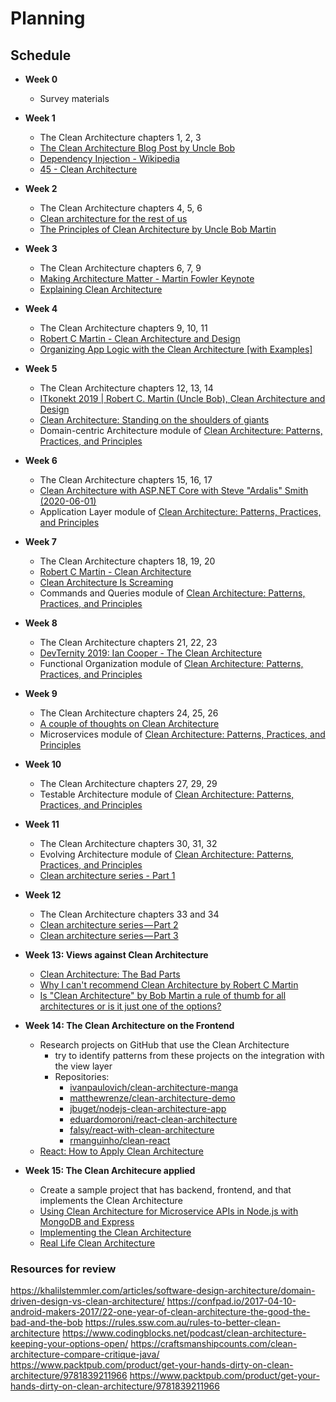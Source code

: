 # Planning

## Schedule

- **Week 0**
  - Survey materials
- **Week 1**
  - The Clean Architecture chapters 1, 2, 3
  - [The Clean Architecture Blog Post by Uncle Bob](https://blog.cleancoder.com/uncle-bob/2012/08/13/the-clean-architecture.html)
  - [Dependency Injection - Wikipedia](https://en.wikipedia.org/wiki/Dependency_inversion_principle)
  - [45 - Clean Architecture](https://www.youtube.com/watch?v=ONj4zvLtmpA)
- **Week 2**
  - The Clean Architecture chapters 4, 5, 6
  - [Clean architecture for the rest of us](https://pusher.com/tutorials/clean-architecture-introduction)
  - [The Principles of Clean Architecture by Uncle Bob Martin](https://www.youtube.com/watch?v=o_TH-Y78tt4)
- **Week 3**
  - The Clean Architecture chapters 6, 7, 9
  - [Making Architecture Matter - Martin Fowler Keynote](https://www.youtube.com/watch?v=DngAZyWMGR0)
  - [Explaining Clean Architecture](https://www.oncehub.com/blog/explaining-clean-architecture/)
- **Week 4**
  - The Clean Architecture chapters 9, 10, 11
  - [Robert C Martin - Clean Architecture and Design](https://www.youtube.com/watch?v=Nsjsiz2A9mg)
  - [Organizing App Logic with the Clean Architecture [with Examples]](https://khalilstemmler.com/articles/software-design-architecture/organizing-app-logic/)
- **Week 5**
  - The Clean Architecture chapters 12, 13, 14
  - [ITkonekt 2019 | Robert C. Martin (Uncle Bob), Clean Architecture and Design](https://www.youtube.com/watch?v=2dKZ-dWaCiU)
  - [Clean Architecture: Standing on the shoulders of giants](https://herbertograca.com/2017/09/28/clean-architecture-standing-on-the-shoulders-of-giants/)
  - Domain-centric Architecture module of [Clean Architecture: Patterns, Practices, and Principles](https://www.pluralsight.com/courses/clean-architecture-patterns-practices-principles)
- **Week 6**
  - The Clean Architecture chapters 15, 16, 17
  - [Clean Architecture with ASP.NET Core with Steve "Ardalis" Smith (2020-06-01)](https://www.youtube.com/watch?v=joNTQy-KXiU)
  - Application Layer module of [Clean Architecture: Patterns, Practices, and Principles](https://www.pluralsight.com/courses/clean-architecture-patterns-practices-principles)
- **Week 7**
  - The Clean Architecture chapters 18, 19, 20
  - [Robert C Martin - Clean Architecture](https://www.youtube.com/watch?v=Nltqi7ODZTM)
  - [Clean Architecture Is Screaming](https://dzone.com/articles/clean-architecture-is-screaming)
  - Commands and Queries module of [Clean Architecture: Patterns, Practices, and Principles](https://www.pluralsight.com/courses/clean-architecture-patterns-practices-principles)
- **Week 8**
  - The Clean Architecture chapters 21, 22, 23
  - [DevTernity 2019: Ian Cooper - The Clean Architecture](https://www.youtube.com/watch?v=SxJPQ5qXisw)
  - Functional Organization module of [Clean Architecture: Patterns, Practices, and Principles](https://www.pluralsight.com/courses/clean-architecture-patterns-practices-principles)
- **Week 9**
  - The Clean Architecture chapters 24, 25, 26
  - [A couple of thoughts on Clean Architecture](https://blog.sourced-bvba.be/article/2017/02/14/thoughts-on-clean-architecture/)
  - Microservices module of [Clean Architecture: Patterns, Practices, and Principles](https://www.pluralsight.com/courses/clean-architecture-patterns-practices-principles)
- **Week 10**
  - The Clean Architecture chapters 27, 29, 29
  - Testable Architecture module of [Clean Architecture: Patterns, Practices, and Principles](https://www.pluralsight.com/courses/clean-architecture-patterns-practices-principles)
- **Week 11**
  - The Clean Architecture chapters 30, 31, 32
  - Evolving Architecture module of [Clean Architecture: Patterns, Practices, and Principles](https://www.pluralsight.com/courses/clean-architecture-patterns-practices-principles)
  - [Clean architecture series - Part 1](https://dev.to/pereiren/clean-architecture-series-part-1-m64)
- **Week 12**
  - The Clean Architecture chapters 33 and 34
  - [Clean architecture series — Part 2](https://dev.to/pereiren/clean-architecture-series-part-2-49db)
  - [Clean architecture series — Part 3](https://dev.to/pereiren/clean-architecture-series-part-3-2795)
- **Week 13: Views against Clean Architecture**
  - [Clean Architecture: The Bad Parts](https://www.jamesmichaelhickey.com/clean-architecture/)
  - [Why I can't recommend Clean Architecture by Robert C Martin](https://dev.to/bosepchuk/why-i-cant-recommend-clean-architecture-by-robert-c-martin-ofd)
  - [Is "Clean Architecture" by Bob Martin a rule of thumb for all architectures or is it just one of the options?](https://softwareengineering.stackexchange.com/questions/371966/is-clean-architecture-by-bob-martin-a-rule-of-thumb-for-all-architectures-or-i)
- **Week 14: The Clean Architecture on the Frontend**
  - Research projects on GitHub that use the Clean Architecture
    - try to identify patterns from these projects on the integration with the view layer
    - Repositories:
      - [ivanpaulovich/clean-architecture-manga](https://github.com/ivanpaulovich/clean-architecture-manga)
      - [matthewrenze/clean-architecture-demo](https://github.com/matthewrenze/clean-architecture-demo)
      - [jbuget/nodejs-clean-architecture-app](https://github.com/jbuget/nodejs-clean-architecture-app)
      - [eduardomoroni/react-clean-architecture](https://github.com/eduardomoroni/react-clean-architecture)
      - [falsy/react-with-clean-architecture](https://github.com/falsy/react-with-clean-architecture)
      - [rmanguinho/clean-react](https://github.com/rmanguinho/clean-react)
  - [React: How to Apply Clean Architecture](https://www.youtube.com/watch?v=qOH2X5hciiA)
  
- **Week 15: The Clean Architecure applied**
  - Create a sample project that has backend, frontend, and that implements the Clean Architecture
  - [Using Clean Architecture for Microservice APIs in Node.js with MongoDB and Express](https://www.youtube.com/watch?v=CnailTcJV_U)
  - [Implementing the Clean Architecture](https://www.entropywins.wtf/blog/2016/11/24/implementing-the-clean-architecture/)
  - [Real Life Clean Architecture](https://www.slideshare.net/mattiabattiston/real-life-clean-architecture-61242830)

### Resources for review
https://khalilstemmler.com/articles/software-design-architecture/domain-driven-design-vs-clean-architecture/
https://confpad.io/2017-04-10-android-makers-2017/22-one-year-of-clean-architecture-the-good-the-bad-and-the-bob
https://rules.ssw.com.au/rules-to-better-clean-architecture
https://www.codingblocks.net/podcast/clean-architecture-keeping-your-options-open/
https://craftsmanshipcounts.com/clean-architecture-compare-critique-java/
https://www.packtpub.com/product/get-your-hands-dirty-on-clean-architecture/9781839211966
https://www.packtpub.com/product/get-your-hands-dirty-on-clean-architecture/9781839211966